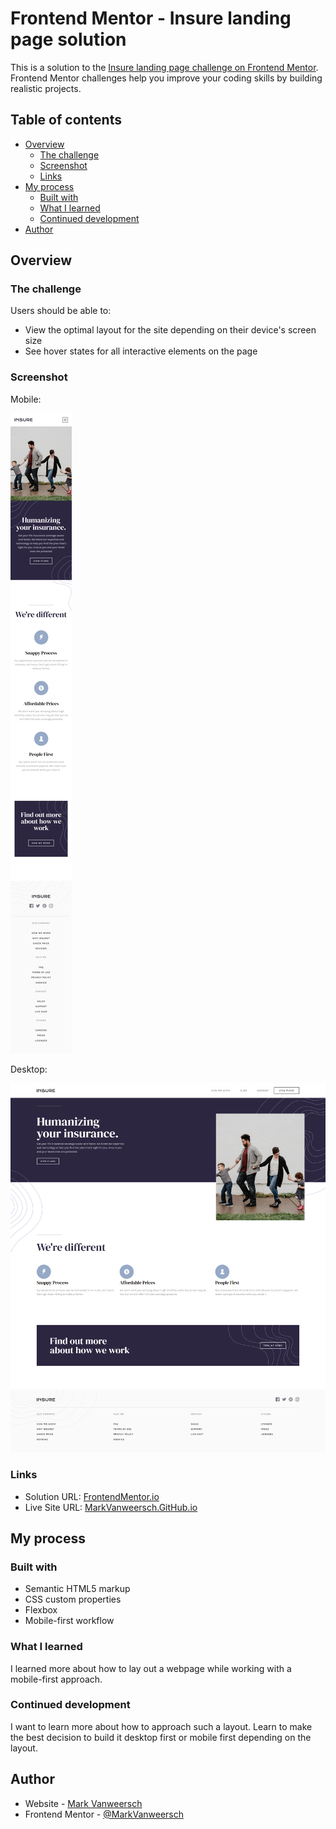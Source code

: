 # Frontend Mentor - Insure landing page solution

This is a solution to the [Insure landing page challenge on Frontend Mentor](https://www.frontendmentor.io/challenges/insure-landing-page-uTU68JV8). Frontend Mentor challenges help you improve your coding skills by building realistic projects. 

## Table of contents

- [Overview](#overview)
  - [The challenge](#the-challenge)
  - [Screenshot](#screenshot)
  - [Links](#links)
- [My process](#my-process)
  - [Built with](#built-with)
  - [What I learned](#what-i-learned)
  - [Continued development](#continued-development)
- [Author](#author)

## Overview

### The challenge

Users should be able to:

- View the optimal layout for the site depending on their device's screen size
- See hover states for all interactive elements on the page

### Screenshot

Mobile:

![](./solution/mobile.png)

Desktop:

![](./solution/desktop.png)

### Links

- Solution URL: [FrontendMentor.io](https://www.frontendmentor.io/challenges/insure-landing-page-uTU68JV8/hub/insure-landing-page-mobile-first-design-2z5twuEDB4)
- Live Site URL: [MarkVanweersch.GitHub.io](https://markvanweersch.github.io/insure-landing-page/)

## My process

### Built with

- Semantic HTML5 markup
- CSS custom properties
- Flexbox
- Mobile-first workflow

### What I learned

I learned more about how to lay out a webpage while working with a mobile-first approach.

### Continued development

I want to learn more about how to approach such a layout. Learn to make the best decision to build it desktop first or mobile first depending on the layout.

## Author

- Website - [Mark Vanweersch](https://markvanweersch.github.io/)
- Frontend Mentor - [@MarkVanweersch](https://www.frontendmentor.io/profile/MarkVanweersch)
